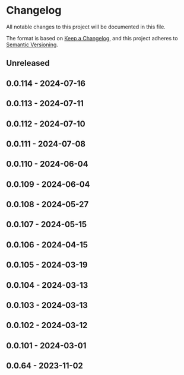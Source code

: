 # Changelog

All notable changes to this project will be documented in this file.

The format is based on [Keep a Changelog](https://keepachangelog.com/en/1.0.0/),
and this project adheres to [Semantic Versioning](https://semver.org/spec/v2.0.0.html).

## Unreleased

## 0.0.114 - 2024-07-16

## 0.0.113 - 2024-07-11

## 0.0.112 - 2024-07-10

## 0.0.111 - 2024-07-08

## 0.0.110 - 2024-06-04

## 0.0.109 - 2024-06-04

## 0.0.108 - 2024-05-27

## 0.0.107 - 2024-05-15

## 0.0.106 - 2024-04-15

## 0.0.105 - 2024-03-19

## 0.0.104 - 2024-03-13

## 0.0.103 - 2024-03-13

## 0.0.102 - 2024-03-12

## 0.0.101 - 2024-03-01

## 0.0.64 - 2023-11-02
